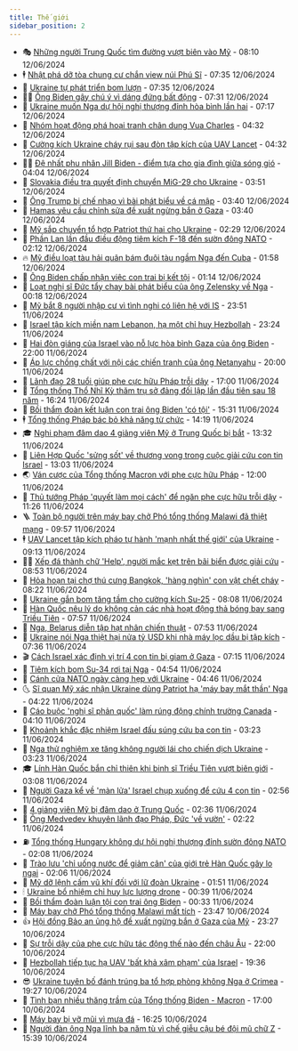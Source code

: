 ```yaml
---
title: Thế giới
sidebar_position: 2
---
```


<!-- vnexpress-the-gioi:START -->
- 🎭 [Những người Trung Quốc tìm đường vượt biên vào Mỹ](https://vnexpress.net/nhung-nguoi-trung-quoc-tim-duong-vuot-bien-vao-my-4757028.html) - 08:10 12/06/2024
- 🕴 [Nhật phá dỡ tòa chung cư chắn view núi Phú Sĩ](https://vnexpress.net/nhat-pha-do-toa-chung-cu-chan-view-nui-phu-si-4757415.html) - 07:35 12/06/2024
- 🤭 [Ukraine tự phát triển bom lượn](https://vnexpress.net/ukraine-tu-phat-trien-bom-luon-4757388.html) - 07:35 12/06/2024
- 🧑‍💻 [Ông Biden gây chú ý vì dáng đứng bất động](https://vnexpress.net/ong-biden-gay-chu-y-vi-dang-dung-bat-dong-4757370.html) - 07:31 12/06/2024
- 🦏 [Ukraine muốn Nga dự hội nghị thượng đỉnh hòa bình lần hai](https://vnexpress.net/ukraine-muon-nga-du-hoi-nghi-thuong-dinh-hoa-binh-lan-hai-4757248.html) - 07:17 12/06/2024
- 🦒 [Nhóm hoạt động phá hoại tranh chân dung Vua Charles](https://vnexpress.net/nhom-hoat-dong-pha-hoai-tranh-chan-dung-vua-charles-4757356.html) - 04:32 12/06/2024
- 🌈 [Cường kích Ukraine cháy rụi sau đòn tập kích của UAV Lancet](https://vnexpress.net/cuong-kich-ukraine-chay-rui-sau-don-tap-kich-cua-uav-lancet-4757353.html) - 04:32 12/06/2024
- 🧑‍🏫 [Đệ nhất phu nhân Jill Biden - điểm tựa cho gia đình giữa sóng gió](https://vnexpress.net/de-nhat-phu-nhan-jill-biden-diem-tua-cho-gia-dinh-giua-song-gio-4757251.html) - 04:04 12/06/2024
- 🐲 [Slovakia điều tra quyết định chuyển MiG-29 cho Ukraine](https://vnexpress.net/slovakia-dieu-tra-quyet-dinh-chuyen-mig-29-cho-ukraine-4757285.html) - 03:51 12/06/2024
- 🦒 [Ông Trump bị chế nhạo vì bài phát biểu về cá mập](https://vnexpress.net/ong-trump-bi-che-nhao-vi-bai-phat-bieu-ve-ca-map-4757272.html) - 03:40 12/06/2024
- 🐻 [Hamas yêu cầu chỉnh sửa đề xuất ngừng bắn ở Gaza](https://vnexpress.net/hamas-yeu-cau-chinh-sua-de-xuat-ngung-ban-o-gaza-4757262.html) - 03:40 12/06/2024
- 🚀 [Mỹ sắp chuyển tổ hợp Patriot thứ hai cho Ukraine](https://vnexpress.net/my-sap-chuyen-to-hop-patriot-thu-hai-cho-ukraine-4757275.html) - 02:29 12/06/2024
- 🥰 [Phần Lan lần đầu điều động tiêm kích F-18 đến sườn đông NATO](https://vnexpress.net/phan-lan-lan-dau-dieu-dong-tiem-kich-f-18-den-suon-dong-nato-4757224.html) - 02:12 12/06/2024
- 🔥 [Mỹ điều loạt tàu hải quân bám đuôi tàu ngầm Nga đến Cuba](https://vnexpress.net/my-dieu-loat-tau-hai-quan-bam-duoi-tau-ngam-nga-den-cuba-4757257.html) - 01:58 12/06/2024
- 🥳 [Ông Biden chấp nhận việc con trai bị kết tội](https://vnexpress.net/ong-biden-chap-nhan-viec-con-trai-bi-ket-toi-4757226.html) - 01:14 12/06/2024
- 💼 [Loạt nghị sĩ Đức tẩy chay bài phát biểu của ông Zelensky về Nga](https://vnexpress.net/loat-nghi-si-duc-tay-chay-bai-phat-bieu-cua-ong-zelensky-ve-nga-4757220.html) - 00:18 12/06/2024
- 🤡 [Mỹ bắt 8 người nhập cư vì tình nghi có liên hệ với IS](https://vnexpress.net/my-bat-8-nguoi-nhap-cu-vi-tinh-nghi-co-lien-he-voi-is-4757216.html) - 23:51 11/06/2024
- 🌁 [Israel tập kích miền nam Lebanon, hạ một chỉ huy Hezbollah](https://vnexpress.net/israel-tap-kich-mien-nam-lebanon-ha-mot-chi-huy-hezbollah-4757215.html) - 23:24 11/06/2024
- 🤩 [Hai đòn giáng của Israel vào nỗ lực hòa bình Gaza của ông Biden](https://vnexpress.net/hai-don-giang-cua-israel-vao-no-luc-hoa-binh-gaza-cua-ong-biden-4756937.html) - 22:00 11/06/2024
- 🎉 [Áp lực chồng chất với nội các chiến tranh của ông Netanyahu](https://vnexpress.net/ap-luc-chong-chat-voi-noi-cac-chien-tranh-cua-ong-netanyahu-4756307.html) - 20:00 11/06/2024
- 🎉 [Lãnh đạo 28 tuổi giúp phe cực hữu Pháp trỗi dậy](https://vnexpress.net/lanh-dao-28-tuoi-giup-phe-cuc-huu-phap-troi-day-4756392.html) - 17:00 11/06/2024
- 🌁 [Tổng thống Thổ Nhĩ Kỳ thăm trụ sở đảng đối lập lần đầu tiên sau 18 năm](https://vnexpress.net/tong-thong-tho-nhi-ky-tham-tru-so-dang-doi-lap-lan-dau-tien-sau-18-nam-4757188.html) - 16:24 11/06/2024
- 🌊 [Bồi thẩm đoàn kết luận con trai ông Biden &#39;có tội&#39;](https://vnexpress.net/boi-tham-doan-ket-luan-con-trai-ong-biden-co-toi-4757176.html) - 15:31 11/06/2024
- 🕴 [Tổng thống Pháp bác bỏ khả năng từ chức](https://vnexpress.net/tong-thong-phap-bac-bo-kha-nang-tu-chuc-4757152.html) - 14:19 11/06/2024
- 🎓 [Nghi phạm đâm dao 4 giảng viên Mỹ ở Trung Quốc bị bắt](https://vnexpress.net/nghi-pham-dam-dao-4-giang-vien-my-o-trung-quoc-bi-bat-4757150.html) - 13:32 11/06/2024
- 🦩 [Liên Hợp Quốc &#39;sửng sốt&#39; về thương vong trong cuộc giải cứu con tin Israel](https://vnexpress.net/lien-hop-quoc-sung-sot-ve-thuong-vong-trong-cuoc-giai-cuu-con-tin-israel-4757146.html) - 13:03 11/06/2024
- 🌏 [Ván cược của Tổng thống Macron với phe cực hữu Pháp](https://vnexpress.net/van-cuoc-cua-tong-thong-macron-voi-phe-cuc-huu-phap-4756754.html) - 12:00 11/06/2024
- 🌋 [Thủ tướng Pháp &#39;quyết làm mọi cách&#39; để ngăn phe cực hữu trỗi dậy](https://vnexpress.net/thu-tuong-phap-quyet-lam-moi-cach-de-ngan-phe-cuc-huu-troi-day-4757120.html) - 11:26 11/06/2024
- 🪜 [Toàn bộ người trên máy bay chở Phó tổng thống Malawi đã thiệt mạng](https://vnexpress.net/toan-bo-nguoi-tren-may-bay-cho-pho-tong-thong-malawi-da-thiet-mang-4757067.html) - 09:57 11/06/2024
- 🕴 [UAV Lancet tập kích pháo tự hành &#39;mạnh nhất thế giới&#39; của Ukraine](https://vnexpress.net/uav-lancet-tap-kich-phao-tu-hanh-manh-nhat-the-gioi-cua-ukraine-4756992.html) - 09:13 11/06/2024
- 🧑‍🏫 [Xếp đá thành chữ &#39;Help&#39;, người mắc kẹt trên bãi biển được giải cứu](https://vnexpress.net/xep-da-thanh-chu-help-nguoi-mac-ket-tren-bai-bien-duoc-giai-cuu-4756934.html) - 08:53 11/06/2024
- 🌮 [Hỏa hoạn tại chợ thú cưng Bangkok, &#39;hàng nghìn&#39; con vật chết cháy](https://vnexpress.net/hoa-hoan-tai-cho-thu-cung-bangkok-hang-nghin-con-vat-chet-chay-4756979.html) - 08:22 11/06/2024
- 🚦 [Ukraine gắn bom tăng tầm cho cường kích Su-25](https://vnexpress.net/ukraine-gan-bom-tang-tam-cho-cuong-kich-su-25-4756874.html) - 08:08 11/06/2024
- 💫 [Hàn Quốc nêu lý do không cản các nhà hoạt động thả bóng bay sang Triều Tiên](https://vnexpress.net/han-quoc-neu-ly-do-khong-can-cac-nha-hoat-dong-tha-bong-bay-sang-trieu-tien-4756902.html) - 07:57 11/06/2024
- 🤡 [Nga, Belarus diễn tập hạt nhân chiến thuật](https://vnexpress.net/nga-belarus-dien-tap-hat-nhan-chien-thuat-4757003.html) - 07:53 11/06/2024
- 🦣 [Ukraine nói Nga thiệt hại nửa tỷ USD khi nhà máy lọc dầu bị tập kích](https://vnexpress.net/ukraine-noi-nga-thiet-hai-nua-ty-usd-khi-nha-may-loc-dau-bi-tap-kich-4756869.html) - 07:36 11/06/2024
- 🎬 [Cách Israel xác định vị trí 4 con tin bị giam ở Gaza](https://vnexpress.net/cach-israel-xac-dinh-vi-tri-4-con-tin-bi-giam-o-gaza-4756637.html) - 07:15 11/06/2024
- 🎉 [Tiêm kích bom Su-34 rơi tại Nga](https://vnexpress.net/tiem-kich-bom-su-34-roi-tai-nga-4756931.html) - 04:54 11/06/2024
- 🎡 [Cánh cửa NATO ngày càng hẹp với Ukraine](https://vnexpress.net/canh-cua-nato-ngay-cang-hep-voi-ukraine-4756597.html) - 04:46 11/06/2024
- 🌜 [Sĩ quan Mỹ xác nhận Ukraine dùng Patriot hạ &#39;máy bay mắt thần&#39; Nga](https://vnexpress.net/si-quan-my-xac-nhan-ukraine-dung-patriot-ha-may-bay-mat-than-nga-4756859.html) - 04:22 11/06/2024
- 🎡 [Cáo buộc &#39;nghị sĩ phản quốc&#39; làm rúng động chính trường Canada](https://vnexpress.net/cao-buoc-nghi-si-phan-quoc-lam-rung-dong-chinh-truong-canada-4756766.html) - 04:10 11/06/2024
- 🤗 [Khoảnh khắc đặc nhiệm Israel đấu súng cứu ba con tin](https://vnexpress.net/khoanh-khac-dac-nhiem-israel-dau-sung-cuu-ba-con-tin-4756762.html) - 03:23 11/06/2024
- 🦩 [Nga thử nghiệm xe tăng không người lái cho chiến dịch Ukraine](https://vnexpress.net/nga-thu-nghiem-xe-tang-khong-nguoi-lai-cho-chien-dich-ukraine-4756761.html) - 03:23 11/06/2024
- 🎓 [Lính Hàn Quốc bắn chỉ thiên khi binh sĩ Triều Tiên vượt biên giới](https://vnexpress.net/linh-han-quoc-ban-chi-thien-khi-binh-si-trieu-tien-vuot-bien-gioi-4756809.html) - 03:08 11/06/2024
- 🌁 [Người Gaza kể về &#39;màn lửa&#39; Israel chụp xuống để cứu 4 con tin](https://vnexpress.net/nguoi-gaza-ke-ve-man-lua-israel-chup-xuong-de-cuu-4-con-tin-4756660.html) - 02:56 11/06/2024
- 🤩 [4 giảng viên Mỹ bị đâm dao ở Trung Quốc](https://vnexpress.net/4-giang-vien-my-bi-dam-dao-o-trung-quoc-4756781.html) - 02:36 11/06/2024
- 👹 [Ông Medvedev khuyên lãnh đạo Pháp, Đức &#39;về vườn&#39;](https://vnexpress.net/ong-medvedev-khuyen-lanh-dao-phap-duc-ve-vuon-4756783.html) - 02:22 11/06/2024
- ⛽️ [Tổng thống Hungary không dự hội nghị thượng đỉnh sườn đông NATO](https://vnexpress.net/tong-thong-hungary-khong-du-hoi-nghi-thuong-dinh-suon-dong-nato-4756757.html) - 02:08 11/06/2024
- 🚀 [Trào lưu &#39;chỉ uống nước để giảm cân&#39; của giới trẻ Hàn Quốc gây lo ngại](https://vnexpress.net/trao-luu-chi-uong-nuoc-de-giam-can-cua-gioi-tre-han-quoc-gay-lo-ngai-4756769.html) - 02:06 11/06/2024
- 🎡 [Mỹ dỡ lệnh cấm vũ khí đối với lữ đoàn Ukraine](https://vnexpress.net/my-do-lenh-cam-vu-khi-doi-voi-lu-doan-ukraine-4756774.html) - 01:51 11/06/2024
- 🕯 [Ukraine bổ nhiệm chỉ huy lực lượng drone](https://vnexpress.net/ukraine-bo-nhiem-chi-huy-luc-luong-drone-4756737.html) - 00:39 11/06/2024
- 🐻 [Bồi thẩm đoàn luận tội con trai ông Biden](https://vnexpress.net/boi-tham-doan-luan-toi-con-trai-ong-biden-4756739.html) - 00:33 11/06/2024
- 🚦 [Máy bay chở Phó tổng thống Malawi mất tích](https://vnexpress.net/may-bay-cho-pho-tong-thong-malawi-mat-tich-4756731.html) - 23:47 10/06/2024
- 👍 [Hội đồng Bảo an ủng hộ đề xuất ngừng bắn ở Gaza của Mỹ](https://vnexpress.net/hoi-dong-bao-an-ung-ho-de-xuat-ngung-ban-o-gaza-cua-my-4756729.html) - 23:27 10/06/2024
- 🚀 [Sự trỗi dậy của phe cực hữu tác động thế nào đến châu Âu](https://vnexpress.net/su-troi-day-cua-phe-cuc-huu-tac-dong-the-nao-den-chau-au-4756312.html) - 22:00 10/06/2024
- 🌮 [Hezbollah tiếp tục hạ UAV &#39;bất khả xâm phạm&#39; của Israel](https://vnexpress.net/hezbollah-tiep-tuc-ha-uav-bat-kha-xam-pham-cua-israel-4756705.html) - 19:36 10/06/2024
- 😎 [Ukraine tuyên bố đánh trúng ba tổ hợp phòng không Nga ở Crimea](https://vnexpress.net/ukraine-tuyen-bo-danh-trung-ba-to-hop-phong-khong-nga-o-crimea-4756700.html) - 19:27 10/06/2024
- 🐲 [Tình bạn nhiều thăng trầm của Tổng thống Biden - Macron](https://vnexpress.net/tinh-ban-nhieu-thang-tram-cua-tong-thong-biden-macron-4755857.html) - 17:00 10/06/2024
- 💫 [Máy bay bị vỡ mũi vì mưa đá](https://vnexpress.net/may-bay-bi-vo-mui-vi-mua-da-4756711.html) - 16:25 10/06/2024
- 👀 [Người đàn ông Nga lĩnh ba năm tù vì chế giễu cậu bé đội mũ chữ Z](https://vnexpress.net/nguoi-dan-ong-nga-linh-ba-nam-tu-vi-che-gieu-cau-be-doi-mu-chu-z-4756686.html) - 15:39 10/06/2024<!-- vnexpress-the-gioi:END -->